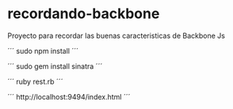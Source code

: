 recordando-backbone
===================

Proyecto para recordar las buenas caracteristicas de Backbone Js

´´´
sudo npm install
´´´

´´´
sudo gem install sinatra
´´´

´´´
ruby rest.rb
´´´


´´´
http://localhost:9494/index.html
´´´
